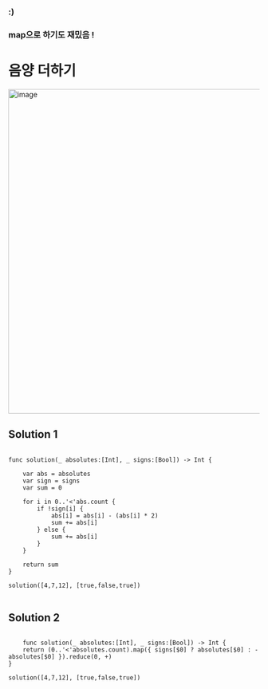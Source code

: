 ### :) 
### map으로 하기도 재밌음 !


# 음양 더하기

<img width="651" alt="image" src="https://user-images.githubusercontent.com/29904301/188809143-4fb8a365-978c-4c2b-afd1-31fe91844eca.png">


## Solution 1
<pre>
<code>
func solution(_ absolutes:[Int], _ signs:[Bool]) -> Int {
    
    var abs = absolutes
    var sign = signs
    var sum = 0
    
    for i in 0..'<'abs.count {
        if !sign[i] {
            abs[i] = abs[i] - (abs[i] * 2)
            sum += abs[i]
        } else {
            sum += abs[i]
        }
    }

    return sum
}

solution([4,7,12], [true,false,true])
</code>
</pre>
    
## Solution 2
<pre>
<code>
    func solution(_ absolutes:[Int], _ signs:[Bool]) -> Int {
    return (0..'<'absolutes.count).map({ signs[$0] ? absolutes[$0] : -absolutes[$0] }).reduce(0, +)
}

solution([4,7,12], [true,false,true])
</code>
</pre>
